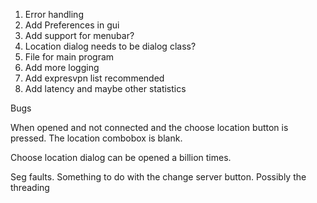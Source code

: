 1. Error handling
2. Add Preferences in gui
4. Add support for menubar?
7. Location dialog needs to be dialog class?
8. File for main program
9. Add more logging
10. Add expresvpn list recommended
12. Add latency and maybe other statistics


Bugs

When opened and not connected and the choose location button is pressed. The location combobox is blank.

Choose location dialog can be opened a billion times.

Seg faults. Something to do with the change server button. Possibly the threading
